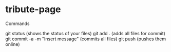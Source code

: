 # tribute-page

Commands

git status (shows the status of your files)
git add . (adds all files for commit)
git commit -a -m "Insert message" (commits all files)
git push (pushes them online)